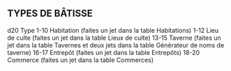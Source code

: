 ## TYPES DE BÂTISSE

d20 Type
1-10 Habitation (faites un jet dans la table Habitations)
1-12 Lieu de culte (faites un jet dans la table Lieux de culte)
13-15 Taverne (faites un jet dans la table Tavernes et deux
jets dans la table Générateur de noms de taverne)
16-17 Entrepôt (faites un jet dans la table Entrepôts)
18-20 Commerce (faites un jet dans la table Commerces)
